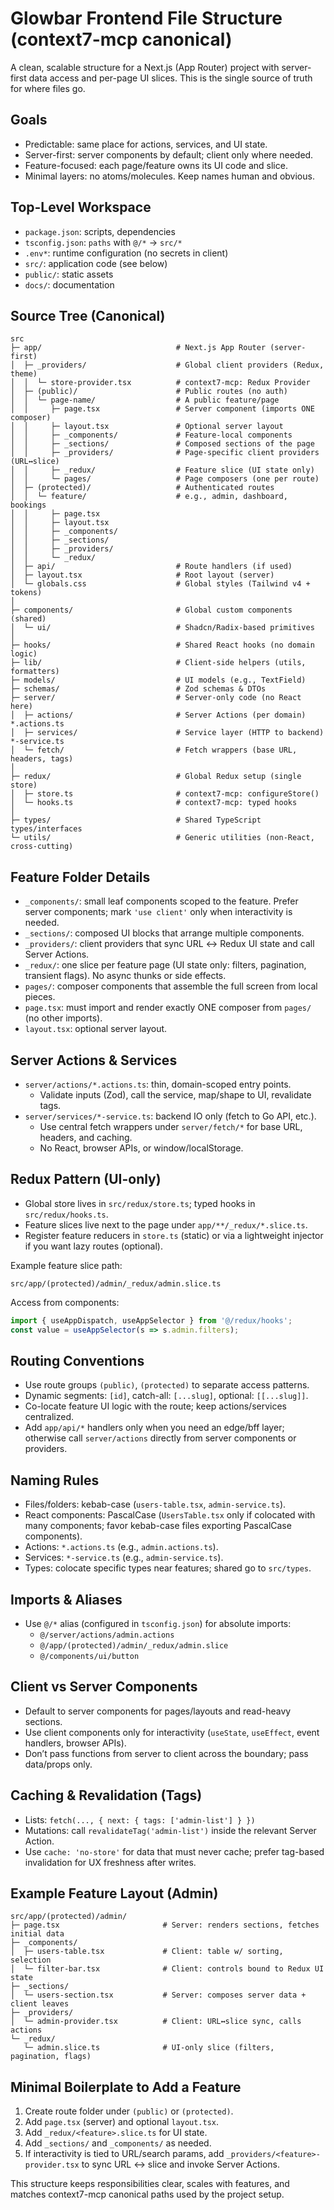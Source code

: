 # Glowbar Frontend File Structure (context7-mcp canonical)

A clean, scalable structure for a Next.js (App Router) project with server-first data access and per-page UI slices. This is the single source of truth for where files go.

## Goals
- Predictable: same place for actions, services, and UI state.
- Server-first: server components by default; client only where needed.
- Feature-focused: each page/feature owns its UI code and slice.
- Minimal layers: no atoms/molecules. Keep names human and obvious.

## Top-Level Workspace
- `package.json`: scripts, dependencies
- `tsconfig.json`: `paths` with `@/*` → `src/*`
- `.env*`: runtime configuration (no secrets in client)
- `src/`: application code (see below)
- `public/`: static assets
- `docs/`: documentation

## Source Tree (Canonical)

```text
src
├─ app/                              # Next.js App Router (server-first)
│  ├─ _providers/                    # Global client providers (Redux, theme)
│  │  └─ store-provider.tsx          # context7-mcp: Redux Provider
│  ├─ (public)/                      # Public routes (no auth)
│  │  └─ page-name/                  # A public feature/page
│  │     ├─ page.tsx                 # Server component (imports ONE composer)
│  │     ├─ layout.tsx               # Optional server layout
│  │     ├─ _components/             # Feature-local components
│  │     ├─ _sections/               # Composed sections of the page
│  │     ├─ _providers/              # Page-specific client providers (URL↔slice)
│  │     ├─ _redux/                  # Feature slice (UI state only)
│  │     └─ pages/                   # Page composers (one per route)
│  ├─ (protected)/                   # Authenticated routes
│  │  └─ feature/                    # e.g., admin, dashboard, bookings
│  │     ├─ page.tsx
│  │     ├─ layout.tsx
│  │     ├─ _components/
│  │     ├─ _sections/
│  │     ├─ _providers/
│  │     └─ _redux/
│  ├─ api/                           # Route handlers (if used)
│  ├─ layout.tsx                     # Root layout (server)
│  └─ globals.css                    # Global styles (Tailwind v4 + tokens)
│
├─ components/                       # Global custom components (shared)
│  └─ ui/                            # Shadcn/Radix-based primitives
│
├─ hooks/                            # Shared React hooks (no domain logic)
├─ lib/                              # Client-side helpers (utils, formatters)
├─ models/                           # UI models (e.g., TextField)
├─ schemas/                          # Zod schemas & DTOs
├─ server/                           # Server-only code (no React here)
│  ├─ actions/                       # Server Actions (per domain) *.actions.ts
│  ├─ services/                      # Service layer (HTTP to backend) *-service.ts
│  └─ fetch/                         # Fetch wrappers (base URL, headers, tags)
│
├─ redux/                            # Global Redux setup (single store)
│  ├─ store.ts                       # context7-mcp: configureStore()
│  └─ hooks.ts                       # context7-mcp: typed hooks
│
├─ types/                            # Shared TypeScript types/interfaces
└─ utils/                            # Generic utilities (non-React, cross-cutting)
```

## Feature Folder Details
- `_components/`: small leaf components scoped to the feature. Prefer server components; mark `'use client'` only when interactivity is needed.
- `_sections/`: composed UI blocks that arrange multiple components.
- `_providers/`: client providers that sync URL ↔ Redux UI state and call Server Actions.
- `_redux/`: one slice per feature page (UI state only: filters, pagination, transient flags). No async thunks or side effects.
- `pages/`: composer components that assemble the full screen from local pieces.
- `page.tsx`: must import and render exactly ONE composer from `pages/` (no other imports).
- `layout.tsx`: optional server layout.

## Server Actions & Services
- `server/actions/*.actions.ts`: thin, domain-scoped entry points.
  - Validate inputs (Zod), call the service, map/shape to UI, revalidate tags.
- `server/services/*-service.ts`: backend IO only (fetch to Go API, etc.).
  - Use central fetch wrappers under `server/fetch/*` for base URL, headers, and caching.
  - No React, browser APIs, or window/localStorage.

## Redux Pattern (UI-only)
- Global store lives in `src/redux/store.ts`; typed hooks in `src/redux/hooks.ts`.
- Feature slices live next to the page under `app/**/_redux/*.slice.ts`.
- Register feature reducers in `store.ts` (static) or via a lightweight injector if you want lazy routes (optional).

Example feature slice path:
```text
src/app/(protected)/admin/_redux/admin.slice.ts
```

Access from components:
```ts
import { useAppDispatch, useAppSelector } from '@/redux/hooks';
const value = useAppSelector(s => s.admin.filters);
```

## Routing Conventions
- Use route groups `(public)`, `(protected)` to separate access patterns.
- Dynamic segments: `[id]`, catch-all: `[...slug]`, optional: `[[...slug]]`.
- Co-locate feature UI logic with the route; keep actions/services centralized.
- Add `app/api/*` handlers only when you need an edge/bff layer; otherwise call `server/actions` directly from server components or providers.

## Naming Rules
- Files/folders: kebab-case (`users-table.tsx`, `admin-service.ts`).
- React components: PascalCase (`UsersTable.tsx` only if colocated with many components; favor kebab-case files exporting PascalCase components).
- Actions: `*.actions.ts` (e.g., `admin.actions.ts`).
- Services: `*-service.ts` (e.g., `admin-service.ts`).
- Types: colocate specific types near features; shared go to `src/types`.

## Imports & Aliases
- Use `@/*` alias (configured in `tsconfig.json`) for absolute imports:
  - `@/server/actions/admin.actions`
  - `@/app/(protected)/admin/_redux/admin.slice`
  - `@/components/ui/button`

## Client vs Server Components
- Default to server components for pages/layouts and read-heavy sections.
- Use client components only for interactivity (`useState`, `useEffect`, event handlers, browser APIs).
- Don’t pass functions from server to client across the boundary; pass data/props only.

## Caching & Revalidation (Tags)
- Lists: `fetch(..., { next: { tags: ['admin-list'] } })`
- Mutations: call `revalidateTag('admin-list')` inside the relevant Server Action.
- Use `cache: 'no-store'` for data that must never cache; prefer tag-based invalidation for UX freshness after writes.

## Example Feature Layout (Admin)
```text
src/app/(protected)/admin/
├─ page.tsx                       # Server: renders sections, fetches initial data
├─ _components/
│  ├─ users-table.tsx             # Client: table w/ sorting, selection
│  └─ filter-bar.tsx              # Client: controls bound to Redux UI state
├─ _sections/
│  └─ users-section.tsx           # Server: composes server data + client leaves
├─ _providers/
│  └─ admin-provider.tsx          # Client: URL↔slice sync, calls actions
└─ _redux/
   └─ admin.slice.ts              # UI-only slice (filters, pagination, flags)
```

## Minimal Boilerplate to Add a Feature
1) Create route folder under `(public)` or `(protected)`.
2) Add `page.tsx` (server) and optional `layout.tsx`.
3) Add `_redux/<feature>.slice.ts` for UI state.
4) Add `_sections/` and `_components/` as needed.
5) If interactivity is tied to URL/search params, add `_providers/<feature>-provider.tsx` to sync URL ↔ slice and invoke Server Actions.

This structure keeps responsibilities clear, scales with features, and matches context7-mcp canonical paths used by the project setup.

